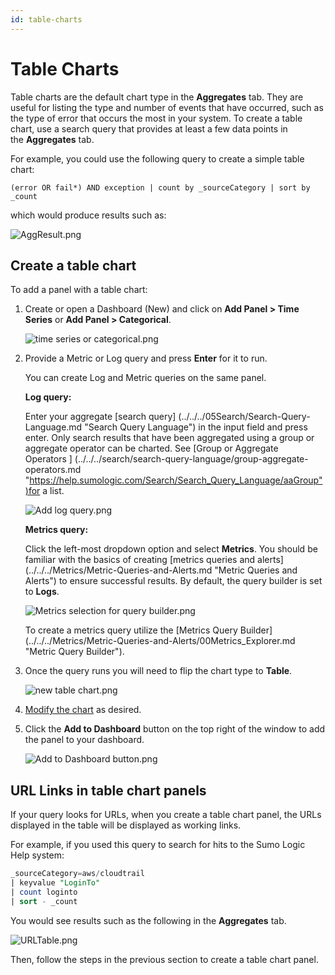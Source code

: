 ```yaml
---
id: table-charts
---
```


# Table Charts

Table charts are the default chart type in the **Aggregates** tab. They are useful for listing the type and number of events that have occurred, such as the type of error that occurs the most in your system. To create a table chart, use a search query that provides at least a few data points in the **Aggregates** tab.

For example, you could use the following query to create a simple table chart:

`(error OR fail*) AND exception | count by _sourceCategory | sort by _count`

which would produce results such as:

![AggResult.png](/img/dashboards-new/panels/table-charts/AggResult.png)

## Create a table chart 

To add a panel with a table chart:

1.  Create or open a Dashboard (New) and click on **Add Panel \> Time Series** or **Add Panel \> Categorical**.   

    ![time series or categorical.png](/img/dashboards-new/panels/table-charts/time-series-or-categorical.png)

2.  Provide a Metric or Log query and press **Enter** for it to run.

    You can create Log and Metric queries on the same panel.

    **Log query:**

    Enter your aggregate [search query] (../../../05Search/Search-Query-Language.md "Search Query Language") in the input field and press enter. Only search results that have been aggregated using a group or aggregate operator can be charted. See [Group or Aggregate Operators ] (../../../search/search-query-language/group-aggregate-operators.md "https://help.sumologic.com/Search/Search_Query_Language/aaGroup")for a list.

    ![Add log query.png](/img/dashboards-new/create-dashboard-new/Add-log-query.png)

    **Metrics query:**

    Click the left-most dropdown option and select **Metrics**. You should be familiar with the basics of creating [metrics queries and alerts] (../../../Metrics/Metric-Queries-and-Alerts.md "Metric Queries and Alerts") to ensure successful results. By default, the query builder is set
    to **Logs**.

    ![Metrics selection for query builder.png](/img/dashboards-new/create-dashboard-new/Add-log-query.png)

    To create a metrics query utilize the [Metrics Query Builder] (../../../Metrics/Metric-Queries-and-Alerts/00Metrics_Explorer.md "Metric Query Builder").

3.  Once the query runs you will need to flip the chart type to **Table**.

    ![new table chart.png](/img/dashboards-new/panels/table-charts/new-table-chart.png)

4.  [Modify the chart](./modify-chart.md) as desired.

5.  Click the **Add to Dashboard** button on the top right of the window to add the panel to your dashboard.

    ![Add to Dashboard button.png](/img/dashboards-new/create-dashboard-new/Add-to-Dashboard-button.png)

## URL Links in table chart panels

If your query looks for URLs, when you create a table chart panel, the URLs displayed in the table will be displayed as working links.

For example, if you used this query to search for hits to the Sumo Logic Help system:

```sql
_sourceCategory=aws/cloudtrail  
| keyvalue "LoginTo"  
| count loginto 
| sort - _count
```

You would see results such as the following in the **Aggregates** tab.

![URLTable.png](/img/dashboards-new/panels/table-charts/URLTable.png)

Then, follow the steps in the previous section to create a table chart panel.
